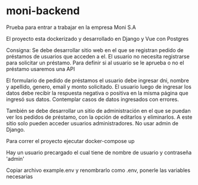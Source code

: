 # moni-backend
Prueba para entrar a trabajar en la empresa Moni S.A

El proyecto esta dockerizado y desarrollado en Django y Vue con Postgres

Consigna: 
Se debe desarrollar sitio web en el que se registran pedido de préstamos de usuarios que acceden a el.
El usuario no necesita registrarse para solicitar un préstamo.
Para definir si al usuario se le aprueba o no el préstamo usaremos una API

El formulario de pedido de préstamos el usuario debe ingresar dni, nombre y apellido, genero, email y monto solicitado.
El usuario luego de ingresar los datos debe recibir la respuesta negativa o positiva en la misma página que ingresó sus datos.
Contemplar casos de datos ingresados con errores.

También se debe desarrollar un sitio de administración en el que se puedan ver los pedidos de préstamo, con la opción de editarlos y eliminarlos. A este sitio solo pueden acceder usuarios administradores. No usar admin de Django.

Para correr el proyecto ejecutar docker-compose up

Hay un usuario precargado el cual tiene de nombre de usuario y contraseña 'admin'

Copiar archivo example.env y renombrarlo como .env, ponerle las variables necesarias